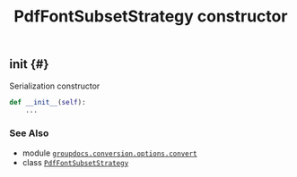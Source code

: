 ﻿---
title: PdfFontSubsetStrategy constructor
second_title: GroupDocs.Conversion for Python via .NET API References
description: 
type: docs
weight: 10
url: /python-net/groupdocs.conversion.options.convert/pdffontsubsetstrategy/__init__/
is_root: false
---

## __init__ {#}

Serialization constructor



```python
def __init__(self):
    ...
```





### See Also
* module [`groupdocs.conversion.options.convert`](../../)
* class [`PdfFontSubsetStrategy`](/conversion/python-net/groupdocs.conversion.options.convert/pdffontsubsetstrategy)

